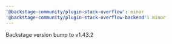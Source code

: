 ```yaml
---
'@backstage-community/plugin-stack-overflow': minor
'@backstage-community/plugin-stack-overflow-backend': minor
---
```


Backstage version bump to v1.43.2
